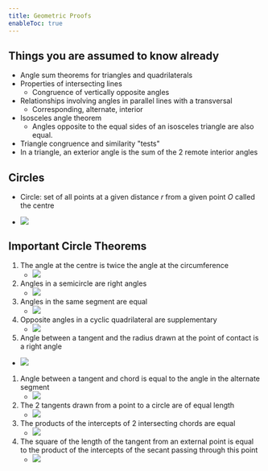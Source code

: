 ```yaml
---
title: Geometric Proofs
enableToc: true
---
```



## Things you are assumed to know already
- Angle sum theorems for triangles and quadrilaterals
- Properties of intersecting lines
	- Congruence of vertically opposite angles
- Relationships involving angles in parallel lines with a transversal
	- Corresponding, alternate, interior
- Isosceles angle theorem
	- Angles opposite to the equal sides of an isosceles triangle are also equal.
- Triangle congruence and similarity "tests"
- In a triangle, an exterior angle is the sum of the 2 remote interior angles

## Circles
- Circle: set of all points at a given distance $r$ from a given point $O$ called the centre

- ![](images/b4bbbc573524f46f529d0d0e8afff381-2780251658.jpg)

## Important Circle Theorems
1. The angle at the centre is twice the angle at the circumference
   - ![](images/circletheorem1.png)
2. Angles in a semicircle are right angles
   - ![](images/circleproof2.png)
3. Angles in the same segment are equal
   - ![](images/circleproof3.png)
4. Opposite angles in a cyclic quadrilateral are supplementary
   - ![](images/circleproof4.png)
5. Angle between a tangent and the radius drawn at the point of contact is a right angle 
  - ![](images/circleproof5.png)
1. Angle between a tangent and chord is equal to the angle in the alternate segment
   - ![](images/circleproof6.png)
2. The 2 tangents drawn from a point to a circle are of equal length
   - ![](images/circleproof7.png)
3. The products of the intercepts of 2 intersecting chords are equal
   - ![](images/circleproof8.png)
4. The square of the length of the tangent from an external point is equal to the product of the intercepts of the secant passing through this point
   - ![](images/circleproof9.png)
   